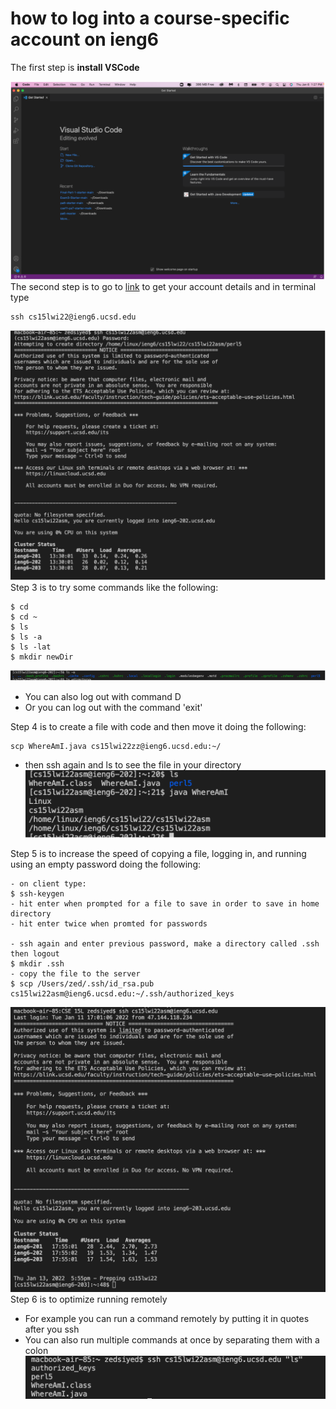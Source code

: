 # how to log into a course-specific account on ieng6
The first step is **install VSCode**

![Image](step1.png)
The second step is to go to [link](https://sdacs.ucsd.edu/~icc/index.php) to get your
account details and in terminal type 

```
ssh cs15lwi22@ieng6.ucsd.edu
```
![Image](step2.png)
Step 3 is to try some commands like the following:

```
$ cd
$ cd ~
$ ls
$ ls -a
$ ls -lat
$ mkdir newDir
```

![Image](step3.png)
- You can also log out with command D
- Or you can log out with the command 'exit'

Step 4 is to create a file with code and then move it doing the following:

```
scp WhereAmI.java cs15lwi22zz@ieng6.ucsd.edu:~/
```

- then ssh again and ls to see the file in your directory
![Image](step4.png)

Step 5 is to increase the speed of copying a file, logging in, and running using an empty password doing the following:

```
- on client type:
$ ssh-keygen
- hit enter when prompted for a file to save in order to save in home directory
- hit enter twice when promted for passwords

- ssh again and enter previous password, make a directory called .ssh then logout
$ mkdir .ssh
- copy the file to the server
$ scp /Users/zed/.ssh/id_rsa.pub cs15lwi22asm@ieng6.ucsd.edu:~/.ssh/authorized_keys

```

![Image](step5.png)
Step 6 is to optimize running remotely
- For example you can run a command remotely by putting it in quotes after you ssh
- You can also run multiple commands at once by separating them with a colon
![Image](step6.png)